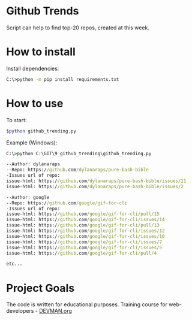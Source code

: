 # Github Trends

Script can help to find top-20 repos, created at this week.

# How to install

Install dependencies:

```cmd
C:\>python -m pip install requirements.txt
```

# How to use

To start:

```bash
$python github_trending.py
```

Example (Windows):
```cmd
C:\>python C:\GIT\9_github_trending\github_trending.py

--Author: dylanaraps
--Repo: https://github.com/dylanaraps/pure-bash-bible
-Issues url of repo:
issue-html: https://github.com/dylanaraps/pure-bash-bible/issues/11
issue-html: https://github.com/dylanaraps/pure-bash-bible/issues/2

--Author: google
--Repo: https://github.com/google/gif-for-cli
-Issues url of repo:
issue-html: https://github.com/google/gif-for-cli/pull/15
issue-html: https://github.com/google/gif-for-cli/issues/14
issue-html: https://github.com/google/gif-for-cli/pull/13
issue-html: https://github.com/google/gif-for-cli/issues/12
issue-html: https://github.com/google/gif-for-cli/issues/10
issue-html: https://github.com/google/gif-for-cli/issues/7
issue-html: https://github.com/google/gif-for-cli/issues/5
issue-html: https://github.com/google/gif-for-cli/pull/4

etc...
```

# Project Goals

The code is written for educational purposes. Training course for web-developers - [DEVMAN.org](https://devman.org)
